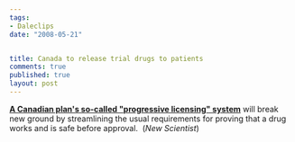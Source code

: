 ```yaml
--- 
tags:
- Daleclips
date: "2008-05-21"


title: Canada to release trial drugs to patients
comments: true
published: true
layout: post
---
```


<strong><a href="http://www.newscientist.com/channel/health/mg19826523.800-canada-to-release-trial-drugs-to-patients.html">A Canadian plan's so-called "progressive licensing" system</a></strong> will break new ground by streamlining the usual requirements for proving that a drug works and is safe before approval.  (<em>New Scientist</em>)
